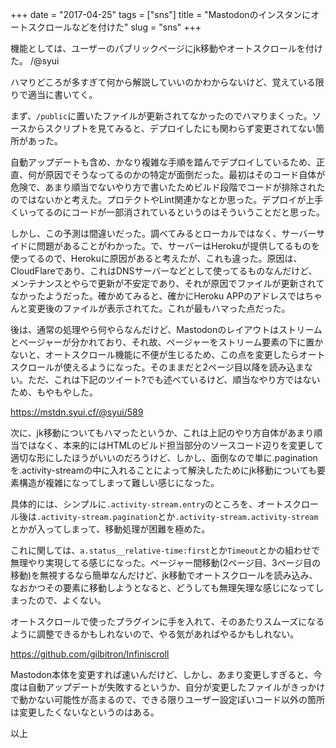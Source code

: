 +++
date = "2017-04-25"
tags = ["sns"]
title = "Mastodonのインスタンにオートスクロールなどを付けた"
slug = "sns"
+++

機能としては、ユーザーのパブリックページにjk移動やオートスクロールを付けた。 /@syui

ハマりどころが多すぎて何から解説していいのかわからないけど、覚えている限りで適当に書いてく。

まず、`/public`に置いたファイルが更新されてなかったのでハマりまくった。ソースからスクリプトを見てみると、デプロイしたにも関わらず変更されてない箇所があった。

自動アップデートも含め、かなり複雑な手順を踏んでデプロイしているため、正直、何が原因でそうなってるのかの特定が面倒だった。最初はそのコード自体が危険で、あまり順当でないやり方で書いたためビルド段階でコードが排除されたのではないかと考えた。プロテクトやLint関連かなとか思った。デプロイが上手くいってるのにコードが一部消されているというのはそういうことだと思った。

しかし、この予測は間違いだった。調べてみるとローカルではなく、サーバーサイドに問題があることがわかった。で、サーバーはHerokuが提供してるものを使ってるので、Herokuに原因があると考えたが、これも違った。原因は、CloudFlareであり、これはDNSサーバーなどとして使ってるものなんだけど、メンテナンスとやらで更新が不安定であり、それが原因でファイルが更新されてなかったようだった。確かめてみると、確かにHeroku APPのアドレスではちゃんと変更後のファイルが表示されてた。これが最もハマった点だった。

後は、通常の処理やら何やらなんだけど、Mastodonのレイアウトはストリームとページャーが分かれており、それ故、ページャーをストリーム要素の下に置かないと、オートスクロール機能に不便が生じるため、この点を変更したらオートスクロールが使えるようになった。そのままだと2ページ目以降を読み込まない。ただ、これは下記のツイート?でも述べているけど、順当なやり方ではないため、もやもやした。

https://mstdn.syui.cf/@syui/589

次に、jk移動についてもハマったというか、これは上記のやり方自体があまり順当ではなく、本来的にはHTMLのビルド担当部分のソースコード辺りを変更して適切な形にしたほうがいいのだろうけど、しかし、面倒なので単に.paginationを.activity-streamの中に入れることによって解決したためにjk移動についても要素構造が複雑になってしまって難しい感じになった。

具体的には、シンプルに`.activity-stream.entry`のところを、オートスクロール後は`.activity-stream.pagination`とか`.activity-stream.activity-stream`とかが入ってしまって、移動処理が困難を極めた。

これに関しては、`a.status__relative-time:first`とか`Timeout`とかの組わせで無理やり実現してる感じになった。ページャー間移動(2ページ目、3ページ目の移動)を無視するなら簡単なんだけど、jk移動でオートスクロールを読み込み、なおかつその要素に移動しようとなると、どうしても無理矢理な感じになってしまったので、よくない。

オートスクロールで使ったプラグインに手を入れて、そのあたりスムーズになるように調整できるかもしれないので、やる気があればやるかもしれない。

https://github.com/gilbitron/Infiniscroll

Mastodon本体を変更すれば速いんだけど、しかし、あまり変更しすぎると、今度は自動アップデートが失敗するというか、自分が変更したファイルがきっかけで動かない可能性が高まるので、できる限りユーザー設定ぽいコード以外の箇所は変更したくないなというのはある。

以上
		
